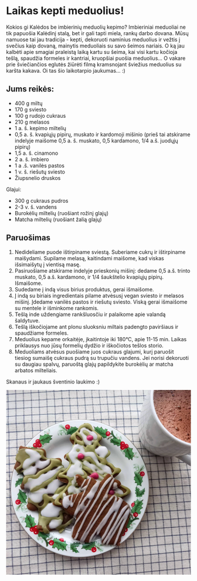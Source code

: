 # Laikas kepti meduolius!

Kokios gi Kalėdos be imbierinių meduolių kepimo? Imbieriniai meduoliai ne tik papuošia Kalėdinį stalą, bet ir gali tapti miela, rankų darbo dovana. Mūsų namuose tai jau tradicija - kepti, dekoruoti naminius meduolius ir vežtis į svečius kaip dovaną, mainytis meduoliais su savo šeimos nariais. O ką jau kalbėti apie smagiai praleistą laiką kartu su šeima, kai visi kartu kočioja tešlą, spaudžia formeles ir kantriai, kruopšiai puošia meduolius... O vakare prie šviečiančios eglutės žiūrėti filmą kramsnojant šviežius meduolius su karšta kakava. Oi tas šio laikotarpio jaukumas... :)

## Jums reikės:
* 400 g miltų
* 170 g sviesto
* 100 g rudojo cukraus
* 210 g melasos
* 1 a. š. kepimo miltelių
* 0,5 a. š. kvapiųjų pipirų, muskato ir kardomoji mišinio (prieš tai atskirame indelyje maišome 0,5 a. š. muskato, 0,5 kardamono, 1/4 a.š. juodųjų pipirų)
* 1,5 a. š. cinamono
* 2 a. š. imbiero
* 1 a .š. vanilės pastos
* 1 v. š. riešutų sviesto
* Žiupsnelio druskos

Glajui:
* 300 g cukraus pudros
* 2-3 v. š. vandens
* Burokėlių miltelių (ruošiant rožinį glajų)
* Matcha miltelių (ruošiant žalią glajų)

## Paruošimas

1. Nedideliame puode ištirpiname sviestą. Suberiame cukrų ir ištirpiname maišydami. Supilame melasą, kaitindami maišome, kad viskas išsimaišytų į vientisą masę.
2. Pasiruošiame atskirame indelyje prieskonių mišinį: dedame 0,5 a.š. trinto muskato, 0,5 a.š. kardamono, ir 1/4 šaukštelio kvapiųjų pipirų. Išmaišome.
3. Sudedame į indą visus birius produktus, gerai išmaišome.
4. Į indą su biriais ingredientais pilame atvėsusį vegan sviesto ir melasos mišinį. Įdedame vanilės pastos ir riešutų sviesto. Viską gerai išmaišome su mentele ir išminkome rankomis.
5. Tešlą inde uždengiame rankšluosčiu ir palaikome apie valandą šaldytuve.
6. Tešlą iškočiojame ant plonu sluoksniu miltais padengto paviršiaus ir spaudžiame formeles.
7. Meduolius kepame orkaitėje, įkaitintoje iki 180°C, apie 11-15 min. Laikas priklausys nuo jūsų formelių dydžio ir iškočiotos tešlos storio.
8. Meduoliams atvėsus puošiame juos cukraus glajumi, kurį paruošit tiesiog sumaišę cukraus pudrą su trupučiu vandens. Jei norisi dekoruoti su daugiau spalvų, paruoštą glajų papildykite burokėlių ar matcha arbatos milteliais.

Skanaus ir jaukaus šventinio laukimo :)

![name](../../pav/meduoliai.jpg)
